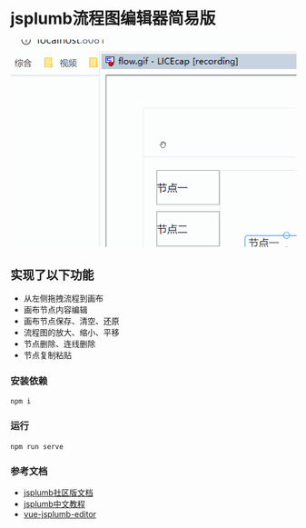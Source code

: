 # jsplumb流程图编辑器简易版

![avatar](flow.gif)

## 实现了以下功能

- 从左侧拖拽流程到画布
- 画布节点内容编辑
- 画布节点保存、清空、还原
- 流程图的放大、缩小、平移
- 节点删除、连线删除
- 节点复制粘贴

### 安装依赖
```
npm i
```

### 运行
```
npm run serve
```

### 参考文档

- [jsplumb社区版文档](http://jsplumb.github.io/jsplumb/home.html)
- [jsplumb中文教程](https://github.com/wangduanduan/jsplumb-chinese-tutorial)
- [vue-jsplumb-editor](https://github.com/fangyang921017/vue-jsplumb-editor)
